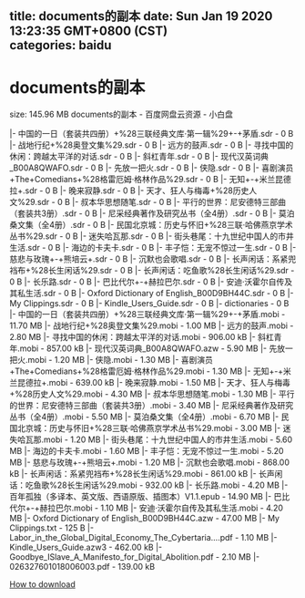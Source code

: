 
title: documents的副本
date: Sun Jan 19 2020 13:23:35 GMT+0800 (CST)    
categories: baidu
---

# documents的副本
size: 145.96 MB
 documents的副本 - 百度网盘云资源 - 小白盘
 
|- 中国的一日（套装共四册）+%28三联经典文库·第一辑%29+-+茅盾.sdr - 0 B
|- 战地行纪+%28奥登文集%29.sdr - 0 B
|- 远方的鼓声.sdr - 0 B
|- 寻找中国的休闲：跨越太平洋的对话.sdr - 0 B
|- 斜杠青年.sdr - 0 B
|- 现代汉英词典_B00A8QWAFO.sdr - 0 B
|- 先放一把火.sdr - 0 B
|- 侠隐.sdr - 0 B
|- 喜剧演员+The+Comedians+%28格雷厄姆·格林作品%29.sdr - 0 B
|- 无知+-+米兰昆德拉+.sdr - 0 B
|- 晚来寂静.sdr - 0 B
|- 天才、狂人与梅毒+%28历史人文%29.sdr - 0 B
|- 叔本华思想随笔.sdr - 0 B
|- 平行的世界：尼安德特三部曲（套装共3册）.sdr - 0 B
|- 尼采经典著作及研究丛书（全4册）.sdr - 0 B
|- 莫泊桑文集（全4册）.sdr - 0 B
|- 民国北京城：历史与怀旧+%28三联·哈佛燕京学术丛书%29.sdr - 0 B
|- 迷失哈瓦那.sdr - 0 B
|- 街头巷尾：十九世纪中国人的市井生活.sdr - 0 B
|- 海边的卡夫卡.sdr - 0 B
|- 丰子恺：无宠不惊过一生.sdr - 0 B
|- 慈悲与玫瑰+-+熊培云+.sdr - 0 B
|- 沉默也会歌唱.sdr - 0 B
|- 长声闲话：系紧兜裆布+%28长生闲话%29.sdr - 0 B
|- 长声闲话：吃鱼歌%28长生闲话%29.sdr - 0 B
|- 长乐路.sdr - 0 B
|- 巴比代尔+-+赫拉巴尔.sdr - 0 B
|- 安迪·沃霍尔自传及其私生活.sdr - 0 B
|- Oxford Dictionary of English_B00D9BH44C.sdr - 0 B
|- My Clippings.sdr - 0 B
|- Kindle_Users_Guide.sdr - 0 B
|- dictionaries - 0 B
|- 中国的一日（套装共四册）+%28三联经典文库·第一辑%29+-+茅盾.mobi - 11.70 MB
|- 战地行纪+%28奥登文集%29.mobi - 1.00 MB
|- 远方的鼓声.mobi - 2.80 MB
|- 寻找中国的休闲：跨越太平洋的对话.mobi - 906.00 kB
|- 斜杠青年.mobi - 857.00 kB
|- 现代汉英词典_B00A8QWAFO.azw - 5.90 MB
|- 先放一把火.mobi - 1.20 MB
|- 侠隐.mobi - 1.30 MB
|- 喜剧演员+The+Comedians+%28格雷厄姆·格林作品%29.mobi - 1.30 MB
|- 无知+-+米兰昆德拉+.mobi - 639.00 kB
|- 晚来寂静.mobi - 1.50 MB
|- 天才、狂人与梅毒+%28历史人文%29.mobi - 4.30 MB
|- 叔本华思想随笔.mobi - 1.30 MB
|- 平行的世界：尼安德特三部曲（套装共3册）.mobi - 3.40 MB
|- 尼采经典著作及研究丛书（全4册）.mobi - 5.50 MB
|- 莫泊桑文集（全4册）.mobi - 6.70 MB
|- 民国北京城：历史与怀旧+%28三联·哈佛燕京学术丛书%29.mobi - 3.00 MB
|- 迷失哈瓦那.mobi - 1.20 MB
|- 街头巷尾：十九世纪中国人的市井生活.mobi - 5.60 MB
|- 海边的卡夫卡.mobi - 1.60 MB
|- 丰子恺：无宠不惊过一生.mobi - 5.20 MB
|- 慈悲与玫瑰+-+熊培云+.mobi - 1.20 MB
|- 沉默也会歌唱.mobi - 868.00 kB
|- 长声闲话：系紧兜裆布+%28长生闲话%29.mobi - 861.00 kB
|- 长声闲话：吃鱼歌%28长生闲话%29.mobi - 932.00 kB
|- 长乐路.mobi - 4.20 MB
|- 百年孤独（多译本、英文版、西语原版、插图本）V1.1.epub - 14.90 MB
|- 巴比代尔+-+赫拉巴尔.mobi - 1.10 MB
|- 安迪·沃霍尔自传及其私生活.mobi - 4.20 MB
|- Oxford Dictionary of English_B00D9BH44C.azw - 47.00 MB
|- My Clippings.txt - 125 B
|- Labor_in_the_Global_Digital_Economy_The_Cybertaria....pdf - 1.10 MB
|- Kindle_Users_Guide.azw3 - 462.00 kB
|- Goodbye_ISlave_A_Manifesto_for_Digital_Abolition.pdf - 2.10 MB
|- 026327601018006003.pdf - 139.00 kB

[How to download](https://bpcam.bemobtrk.com/go/2ceec3aa-1ca2-46d6-b9ff-aaa5c184517c?jno=136)